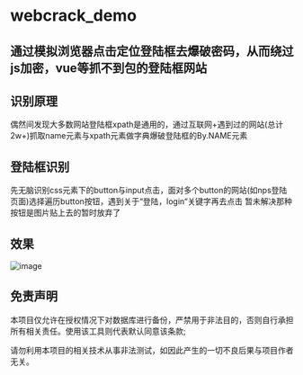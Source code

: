 # webcrack_demo
## 通过模拟浏览器点击定位登陆框去爆破密码，从而绕过js加密，vue等抓不到包的登陆框网站
## 识别原理
偶然间发现大多数网站登陆框xpath是通用的，通过互联网+遇到过的网站(总计2w+)抓取name元素与xpath元素做字典爆破登陆框的By.NAME元素
## 登陆框识别
先无脑识别css元素下的button与input点击，面对多个button的网站(如nps登陆页面)选择遍历button按钮，遇到关于“登陆，login“关键字再去点击 暂未解决那种按钮是图片贴上去的暂时放弃了
## 效果
![image](​https://github.com/SoryegeToon/webcrack/blob/main/pic/1.jpg​​)
## 免责声明
本项目仅允许在授权情况下对数据库进行备份，严禁用于非法目的，否则自行承担所有相关责任。使用该工具则代表默认同意该条款;

请勿利用本项目的相关技术从事非法测试，如因此产生的一切不良后果与项目作者无关。
